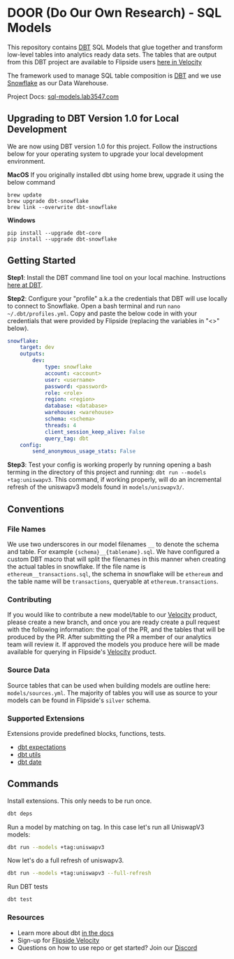 # DOOR (Do Our Own Research) - SQL Models

This repository contains [DBT](https://docs.getdbt.com/docs/introduction) SQL Models that glue together and transform low-level tables into analytics ready data sets. The tables that are output from this DBT project are available to Flipside users [here in Velocity](https://app.flipsidecrypto.com/auth/signup/velocity)

The framework used to manage SQL table composition is [DBT](https://docs.getdbt.com/docs/introduction) and we use [Snowflake](https://docs.snowflake.com/en/index.html) as our Data Warehouse.

Project Docs: [sql-models.lab3547.com](http://sql-models.lab3547.com/#!/overview)

## Upgrading to DBT Version 1.0 for Local Development
We are now using DBT version 1.0 for this project.  Follow the instructions below for your operating system to upgrade your local development environment.

**MacOS**
If you originally installed dbt using home brew, upgrade it using the below command
```
brew update
brew upgrade dbt-snowflake
brew link --overwrite dbt-snowflake
```

**Windows**
```
pip install --upgrade dbt-core
pip install --upgrade dbt-snowflake
```

## Getting Started

**Step1**: Install the DBT command line tool on your local machine. Instructions [here at DBT](https://docs.getdbt.com/dbt-cli/installation).

**Step2**: Configure your "profile" a.k.a the credentials that DBT will use locally to connect to Snowflake.
Open a bash terminal and run `nano ~/.dbt/profiles.yml`. Copy and paste the below code in with your credentials that were provided by Flipside (replacing the variables in "<>" below).

```yml
snowflake:
    target: dev
    outputs:
        dev:
            type: snowflake
            account: <account>
            user: <username>
            password: <password>
            role: <role>
            region: <region>
            database: <database>
            warehouse: <warehouse>
            schema: <schema>
            threads: 4
            client_session_keep_alive: False
            query_tag: dbt
    config:
        send_anonymous_usage_stats: False
```

**Step3**: Test your config is working properly by running opening a bash terming in the directory of this project and running: `dbt run --models +tag:uniswapv3`. This command, if working properly, will do an incremental refresh of the uniswapv3 models found in `models/uniswapv3/`.

## Conventions

### File Names

We use two underscores in our model filenames `__` to denote the schema and table. For example `{schema}__{tablename}.sql`. We have configured a custom DBT macro that will split the filenames in this manner when creating the actual tables in snowflake. If the file name is `ethereum__transactions.sql`, the schema in snowflake will be `ethereum` and the table name will be `transactions`, queryable at `ethereum.transactions`.

### Contributing

If you would like to contribute a new model/table to our [Velocity](https://app.flipsidecrypto.com/auth/signup/velocity) product, please create a new branch, and once you are ready create a pull request with the following information: the goal of the PR, and the tables that will be produced by the PR. After submitting the PR a member of our analytics team will review it. If approved the models you produce here will be made available for querying in Flipside's [Velocity](https://app.flipsidecrypto.com/auth/signup/velocity) product.

### Source Data

Source tables that can be used when building models are outline here: `models/sources.yml`. The majority of tables you will use as source to your models can be found in Flipside's `silver` schema.

### Supported Extensions

Extensions provide predefined blocks, functions, tests.

- [dbt expectations](https://github.com/calogica/dbt-expectations)
- [dbt utils](https://github.com/dbt-labs/dbt-utils)
- [dbt date](https://github.com/calogica/dbt-date)

## Commands

Install extensions. This only needs to be run once.

```sh
dbt deps
```

Run a model by matching on tag. In this case let's run all UniswapV3 models:

```sh
dbt run --models +tag:uniswapv3

```

Now let's do a full refresh of uniswapv3.

```sh
dbt run --models +tag:uniswapv3 --full-refresh
```

Run DBT tests

```sh
dbt test
```

### Resources

- Learn more about dbt [in the docs](https://docs.getdbt.com/docs/introduction)
- Sign-up for [Flipside Velocity](https://app.flipsidecrypto.com/auth/signup/velocity)
- Questions on how to use repo or get started? Join our [Discord]()
